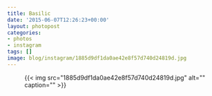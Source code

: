 ```yaml
---
title: Basilic
date: '2015-06-07T12:26:23+00:00'
layout: photopost
categories:
- photos
- instagram
tags: []
image: blog/instagram/1885d9df1da0ae42e8f57d740d24819d.jpg
---
```


<figure class="photo photo--square">
  {{< img src="1885d9df1da0ae42e8f57d740d24819d.jpg" alt="" caption="" >}}

</figure>



